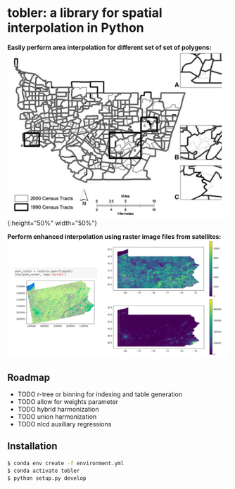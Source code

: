 # tobler: a library for spatial interpolation in Python

**Easily perform area interpolation for different set of set of polygons:**
![](figs/toy_census_tracts_example.png){:height="50%" width="50%"}

**Perform enhanced interpolation using raster image files from satellites:**
![](figs/raster_lattice_example.png)

## Roadmap

* TODO r-tree or binning for indexing and table generation
* TODO allow for weights parameter
* TODO hybrid harmonization
* TODO union harmonization
* TODO nlcd auxiliary regressions


## Installation

```bash
$ conda env create -f environment.yml
$ conda activate tobler 
$ python setup.py develop
```
